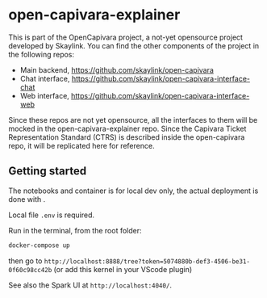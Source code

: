 # open-capivara-explainer

This is part of the OpenCapivara project, a not-yet opensource project developed by Skaylink.
You can find the other components of the project in the following repos:
* Main backend, https://github.com/skaylink/open-capivara
* Chat interface, https://github.com/skaylink/open-capivara-interface-chat
* Web interface, https://github.com/skaylink/open-capivara-interface-web

Since these repos are not yet opensource, all the interfaces to them will be mocked in the open-capivara-explainer repo.
Since the Capivara Ticket Representation Standard (CTRS) is described inside the open-capivara repo, it will be replicated here for reference.


## Getting started

The notebooks and container is for local dev only, the actual deployment is done with <TODO>.

Local file `.env` is required.

Run in the terminal, from the root folder:

```bash
docker-compose up
```

then go to `http://localhost:8888/tree?token=5074880b-def3-4506-be31-0f60c98cc42b` (or add this kernel in your VScode plugin)

See also the Spark UI at `http://localhost:4040/`. 